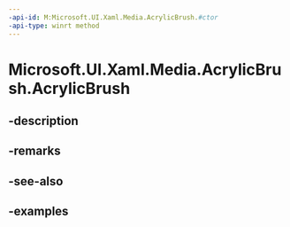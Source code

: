 ```yaml
---
-api-id: M:Microsoft.UI.Xaml.Media.AcrylicBrush.#ctor
-api-type: winrt method
---
```


<!-- Method syntax.
public AcrylicBrush.AcrylicBrush()
-->

# Microsoft.UI.Xaml.Media.AcrylicBrush.AcrylicBrush

## -description

## -remarks

## -see-also

## -examples

